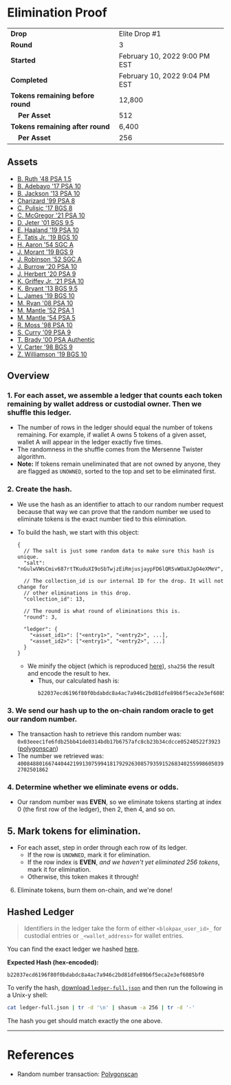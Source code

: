# Elimination Proof

|||
|---|---|
| **Drop** | Elite Drop #1 |
| **Round** | 3 |
| **Started** | February 10, 2022 9:00 PM EST |
| **Completed** | February 10, 2022 9:04 PM EST |
| **Tokens remaining before round** | 12,800 |
| **&nbsp;&nbsp;&nbsp;&nbsp;Per Asset** | 512 |
| **Tokens remaining after round** | 6,400 |
| **&nbsp;&nbsp;&nbsp;&nbsp;Per Asset** | 256 |

## Assets

- [B. Ruth &#039;48 PSA 1.5](asset-847.md)
- [B. Adebayo &#039;17 PSA 10](asset-848.md)
- [B. Jackson &#039;13 PSA 10](asset-849.md)
- [Charizard &#039;99 PSA 8](asset-850.md)
- [C. Pulisic &#039;17 BGS 8](asset-851.md)
- [C. McGregor &#039;21 PSA 10](asset-852.md)
- [D. Jeter &#039;01 BGS 9.5](asset-853.md)
- [E. Haaland &#039;19 PSA 10](asset-854.md)
- [F. Tatís Jr. &#039;19 BGS 10](asset-855.md)
- [H. Aaron &#039;54 SGC A](asset-856.md)
- [J. Morant &#039;19 BGS 9](asset-857.md)
- [J. Robinson &#039;52 SGC A](asset-858.md)
- [J. Burrow &#039;20 PSA 10](asset-859.md)
- [J. Herbert &#039;20 PSA 9](asset-860.md)
- [K. Griffey Jr. &#039;21 PSA 10](asset-861.md)
- [K. Bryant &#039;13 BGS 9.5](asset-862.md)
- [L. James &#039;19 BGS 10](asset-863.md)
- [M. Ryan &#039;08 PSA 10](asset-864.md)
- [M. Mantle &#039;52 PSA 1](asset-865.md)
- [M. Mantle &#039;54 PSA 5](asset-866.md)
- [R. Moss &#039;98 PSA 10](asset-867.md)
- [S. Curry &#039;09 PSA 9](asset-868.md)
- [T. Brady &#039;00 PSA Authentic](asset-869.md)
- [V. Carter &#039;98 BGS 9](asset-870.md)
- [Z. Williamson &#039;19 BGS 10](asset-871.md)

## Overview

### 1. For each asset, we assemble a ledger that counts each token remaining by wallet address or custodial owner. Then we shuffle this ledger.
- The number of rows in the ledger should equal the number of tokens remaining. For example, if wallet A owns 5 tokens of a given asset, wallet A will appear in the ledger exactly five times.
- The randomness in the shuffle comes from the Mersenne Twister algorithm.
- **Note:** If tokens remain uneliminated that are not owned by anyone, they are flagged as `UNOWNED`, sorted to the top and set to be eliminated first.

### 2. Create the hash.
- We use the hash as an identifier to attach to our random number request because that way we can prove that the random number we used to eliminate tokens is the exact number tied to this elimination.
- To build the hash, we start with this object:
  ```jsonc
  {
    // The salt is just some random data to make sure this hash is unique.
    "salt": "nGulwVWsCmiv687rtTKuduXI9oSbTwjzEiRmjusjaypFD6lQRSvWOaXJgO4eXMeV",

    // The collection_id is our internal ID for the drop. It will not change for
    // other eliminations in this drop.
    "collection_id": 13,

    // The round is what round of eliminations this is.
    "round": 3,

    "ledger": {
      "<asset_id1>": ["<entry1>", "<entry2>", ...],
      "<asset_id2>": ["<entry1>", "<entry2>", ...]
    }
  }
  ```

  - We minify the object (which is reproduced [here][ledger_full]), `sha256` the result and encode the result to hex.
    - Thus, our calculated hash is:
      ```plain
      b22037ecd6196f80f0bdabdc8a4ac7a946c2bd81dfe89b6f5eca2e3ef6085bf0
      ```

### 3. We send our hash up to the on-chain random oracle to get our random number.
  - The transaction hash to retrieve this random number was: `0x03eeec1fe6fdb25bb41de0314bdb17b6757afc8cb23b34cdcce05240522f3923` ([polygonscan][random_txn])
  - The number we retrieved was: `40084880166744044219913075994181792926308579359152683402559986050392702501862`

### 4. Determine whether we eliminate evens or odds.
  
  - Our random number was **EVEN**, so we eliminate tokens starting at index 0 (the first row of the ledger), then 2, then 4, and so on.
  
## 5. Mark tokens for elimination.
  - For each asset, step in order through each row of its ledger.
    - If the row is `UNOWNED`, mark it for elimination.
    - If the row index is **EVEN**, _and we haven't yet eliminated 256 tokens_, mark it for elimination.
    - Otherwise, this token makes it through!

6. Eliminate tokens, burn them on-chain, and we're done!

## Hashed Ledger

> Identifiers in the ledger take the form of either `<blokpax_user_id>_` for custodial entries or `_<wallet_address>` for wallet entries.

You can find the exact ledger we hashed [here][ledger_full].

**Expected Hash (hex-encoded):**
```
b22037ecd6196f80f0bdabdc8a4ac7a946c2bd81dfe89b6f5eca2e3ef6085bf0
```

To verify the hash, [download `ledger-full.json`][ledger_full] and then run the following in a Unix-y shell:

```bash
cat ledger-full.json | tr -d '\n' | shasum -a 256 | tr -d '-'
```

The hash you get should match exactly the one above.

---

# References

- Random number transaction: [Polygonscan][random_txn]

[random_txn]: https://polygonscan.com/tx/0x03eeec1fe6fdb25bb41de0314bdb17b6757afc8cb23b34cdcce05240522f3923
[ledger_full]: ledger-full.json
